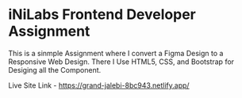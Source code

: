 
# iNiLabs Frontend Developer Assignment

This is a sinmple Assignment where I convert a Figma Design to a Responsive Web Design. There I Use HTML5, CSS, and Bootstrap for Desiging all the Component.

Live Site Link - https://grand-jalebi-8bc943.netlify.app/



